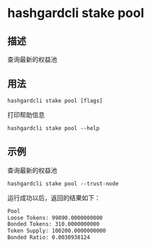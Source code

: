 # hashgardcli stake pool

## 描述

查询最新的权益池

## 用法

```
hashgardcli stake pool [flags]
```

打印帮助信息
```
hashgardcli stake pool --help
```

## 示例

查询最新的权益池
```
hashgardcli stake pool --trust-node
```

运行成功以后，返回的结果如下：

```txt
Pool 
Loose Tokens: 99890.0000000000
Bonded Tokens: 310.0000000000
Token Supply: 100200.0000000000
Bonded Ratio: 0.0030938124

```
